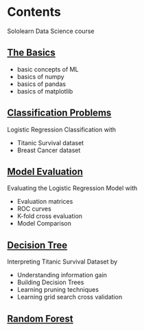 # Contents
Sololearn Data Science course

[The Basics](Basic.ipynb)
---
- basic concepts of ML
- basics of numpy
- basics of pandas
- basics of matplotlib

[Classification Problems](Classification.ipynb)
---
Logistic Regression Classification with
- Titanic Survival dataset
- Breast Cancer dataset

[Model Evaluation](ModelEvaluation.ipynb)
---
Evaluating the Logistic Regression Model with
- Evaluation matrices
- ROC curves
- K-fold cross evaluation
- Model Comparison

[Decision Tree](DecisionTree.ipynb)
---
Interpreting Titanic Survival Dataset by
- Understanding information gain
- Building Decision Trees
- Learning pruning techniques
- Learning grid search cross validation

[Random Forest](RandomForest.ipynb)
---

